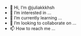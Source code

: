 - 👋 Hi, I’m @juliakkkhsh
- 👀 I’m interested in ...
- 🌱 I’m currently learning ...
- 💞️ I’m looking to collaborate on ...
- 📫 How to reach me ...

<!---
juliakkkhsh/juliakkkhsh is a ✨ special ✨ repository because its `README.md` (this file) appears on your GitHub profile.
You can click the Preview link to take a look at your changes.
--->
